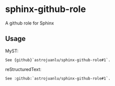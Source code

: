 # sphinx-github-role

A github role for Sphinx

## Usage

MyST:

```
See {github}`astrojuanlu/sphinx-github-role#1`.
```

reStructuredText:

```
See :github:`astrojuanlu/sphinx-github-role#1`.
```
